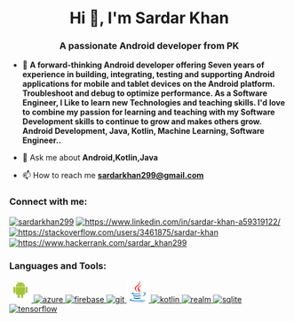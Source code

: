 <h1 align="center">Hi 👋, I'm Sardar Khan</h1>
<h3 align="center">A passionate Android developer from PK</h3>

- 🌱 **A forward-thinking Android developer offering Seven years of experience in building, integrating, testing and supporting Android applications for mobile and tablet devices on the Android platform. Troubleshoot and debug to optimize performance.
As a Software Engineer, I Like to learn new Technologies and teaching skills. I'd love to combine my passion for learning and teaching with my Software Development skills to continue to grow and makes others grow.
Android Development, Java, Kotlin, Machine Learning, Software Engineer..**

- 💬 Ask me about **Android,Kotlin,Java**

- 📫 How to reach me **sardarkhan299@gmail.com**

<h3 align="left">Connect with me:</h3>
<p align="left">
<a href="https://twitter.com/sardarkhan299" target="blank"><img align="center" src="https://cdn.jsdelivr.net/npm/simple-icons@3.0.1/icons/twitter.svg" alt="sardarkhan299" height="30" width="40" /></a>
<a href="https://www.linkedin.com/in/sardar-khan-a59319122/" target="blank"><img align="center" src="https://cdn.jsdelivr.net/npm/simple-icons@3.0.1/icons/linkedin.svg" alt="https://www.linkedin.com/in/sardar-khan-a59319122/" height="30" width="40" /></a>
<a href="https://stackoverflow.com/users/3461875/sardar-khan" target="blank"><img align="center" src="https://cdn.jsdelivr.net/npm/simple-icons@3.0.1/icons/stackoverflow.svg" alt="https://stackoverflow.com/users/3461875/sardar-khan" height="30" width="40" /></a>
<a href="https://www.hackerrank.com/sardar_khan299" target="blank"><img align="center" src="https://cdn.jsdelivr.net/npm/simple-icons@3.0.1/icons/hackerrank.svg" alt="https://www.hackerrank.com/sardar_khan299" height="30" width="40" /></a>
</p>

<h3 align="left">Languages and Tools:</h3>
<p align="left"> <a href="https://developer.android.com" target="_blank"> <img src="https://raw.githubusercontent.com/devicons/devicon/master/icons/android/android-original-wordmark.svg" alt="android" width="40" height="40"/> </a> <a href="https://azure.microsoft.com/en-in/" target="_blank"> <img src="https://www.vectorlogo.zone/logos/microsoft_azure/microsoft_azure-icon.svg" alt="azure" width="40" height="40"/> </a> <a href="https://firebase.google.com/" target="_blank"> <img src="https://www.vectorlogo.zone/logos/firebase/firebase-icon.svg" alt="firebase" width="40" height="40"/> </a> <a href="https://git-scm.com/" target="_blank"> <img src="https://www.vectorlogo.zone/logos/git-scm/git-scm-icon.svg" alt="git" width="40" height="40"/> </a> <a href="https://www.java.com" target="_blank"> <img src="https://raw.githubusercontent.com/devicons/devicon/master/icons/java/java-original.svg" alt="java" width="40" height="40"/> </a> <a href="https://kotlinlang.org" target="_blank"> <img src="https://www.vectorlogo.zone/logos/kotlinlang/kotlinlang-icon.svg" alt="kotlin" width="40" height="40"/> </a> <a href="https://realm.io/" target="_blank"> <img src="https://raw.githubusercontent.com/bestofjs/bestofjs-webui/8665e8c267a0215f3159df28b33c365198101df5/public/logos/realm.svg" alt="realm" width="40" height="40"/> </a> <a href="https://www.sqlite.org/" target="_blank"> <img src="https://www.vectorlogo.zone/logos/sqlite/sqlite-icon.svg" alt="sqlite" width="40" height="40"/> </a> <a href="https://www.tensorflow.org" target="_blank"> <img src="https://www.vectorlogo.zone/logos/tensorflow/tensorflow-icon.svg" alt="tensorflow" width="40" height="40"/> </a> </p>
